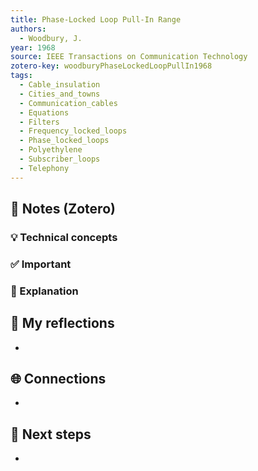 ```yaml
---
title: Phase-Locked Loop Pull-In Range
authors:
  - Woodbury, J.
year: 1968
source: IEEE Transactions on Communication Technology
zotero-key: woodburyPhaseLockedLoopPullIn1968
tags:
  - Cable_insulation
  - Cities_and_towns
  - Communication_cables
  - Equations
  - Filters
  - Frequency_locked_loops
  - Phase_locked_loops
  - Polyethylene
  - Subscriber_loops
  - Telephony
---
```


## 🔗 Notes (Zotero)
### 💡 Technical concepts


### ✅️ Important


### ️🔶 Explanation



## 📝 My reflections
- 

## 🌐 Connections
- 

## 🧭 Next steps
- 
